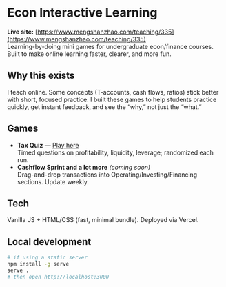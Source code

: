 # Econ Interactive Learning

**Live site:** [https://www.mengshanzhao.com/teaching/335](https://www.mengshanzhao.com/teaching/335)  
Learning-by-doing mini games for undergraduate econ/finance courses. Built to make online learning faster, clearer, and more fun.

## Why this exists
I teach online. Some concepts (T-accounts, cash flows, ratios) stick better with short, focused practice. I built these games to help students practice quickly, get instant feedback, and see the “why,” not just the “what.”

## Games
- **Tax Quiz** — [Play here](https://www.mengshanzhao.com/teaching/335/chapter-1)  
  Timed questions on profitability, liquidity, leverage; randomized each run.
- **Cashflow Sprint and a lot more** *(coming soon)*  
  Drag-and-drop transactions into Operating/Investing/Financing sections. Update weekly.

## Tech
Vanilla JS + HTML/CSS (fast, minimal bundle). Deployed via Vercel.  

## Local development
```bash
# if using a static server
npm install -g serve
serve .
# then open http://localhost:3000
